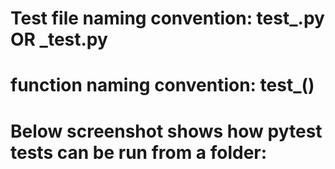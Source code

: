 # Test file naming convention: test_<somename>.py OR <somename>_test.py
# function naming convention: test_<somename>()
# Below screenshot shows how pytest tests can be run from a folder:
